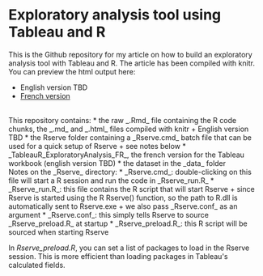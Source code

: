 # Exploratory analysis tool using Tableau and R  

This is the Github repository for my article on how to build an exploratory analysis tool with Tableau and R. The article has been compiled with knitr. You can preview the html output here:  
* English version TBD  
* [French version](http://htmlpreview.github.com/?https://github.com/simonkth/TableauR_ExploratoryAnalysis/blob/master/TableauR_ExploratoryAnalysis_FR.html)  
<br />
This repository contains:  
* the raw _.Rmd_ file containing the R code chunks, the _.md_ and _.html_ files compiled with knitr  
	+ English version TBD  
* the Rserve folder containing a _Rserve.cmd_ batch file that can be used for a quick setup of Rserve  
	+ see notes below  
* _TableauR_ExploratoryAnalysis_FR_, the french version for the Tableau workbook (english version TBD)  
* the dataset in the _data_ folder  
<br />
Notes on the _Rserve_ directory:  
* _Rserve.cmd_: double-clicking on this file will start a R session and run the code in _Rserve_run.R_  
* _Rserve_run.R_: this file contains the R script that will start Rserve  
	+ since Rserve is started using the R Rserve() function, so the path to R.dll is automatically sent to Rserve.exe  
	+ we also pass _Rserve.conf_ as an argument  
* _Rserve.conf_: this simply tells Rserve to source _Rserve_preload.R_ at startup  
* _Rserve_preload.R_: this R script will be sourced when starting Rserve  

In _Rserve_preload.R_, you can set a list of packages to load in the Rserve session. This is more efficient than loading packages in Tableau's calculated fields.  
